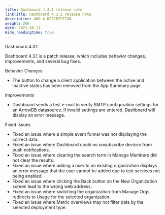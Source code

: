 ```yaml
---
title: Dashboard 4.3.1 release note
linkTitle: Dashboard 4.3.1 release note
description: ADD A DESCRIPTION
weight: 200
date: 2021-08-12
Hide_readingtime: true
---
```


Dashboard 4.3.1

Dashboard 4.3.1 is a patch release, which includes behavior changes, improvements, and several bug fixes.

Behavior Changes

* The button to change a client application between the active and inactive states has been removed from the App Summary page.

Improvements

* Dashboard sends a test e-mail to verify SMTP configuration settings for an ArrowDB datasource. If invalid settings are entered, Dashboard will display an error message.

Fixed Issues

* Fixed an issue where a simple event funnel was not displaying the correct data.
* Fixed an issue where Dashboard could no unsubscribe devices from push notifications.
* Fixed an issue where clearing the search term in Manage Members did not clear the results.
* Fixed an issue where adding a user to an existing organization displays an error message that the user cannot be added due to test services not being enabled.
* Fixed an issue where clicking the Back button on the New Organization screen lead to the wrong web address.
* Fixed an issue where switching the organization from Manage Orgs redirects to Usage for the selected organization.
* Fixed an issue where Metric overviews may not filter data by the selected deployment type.
